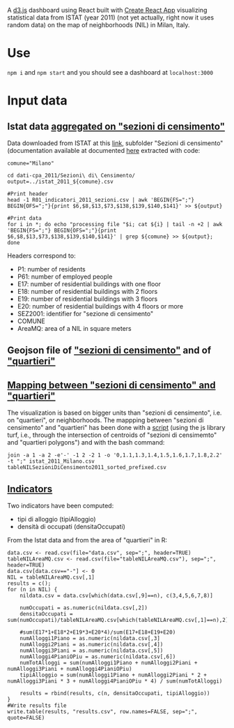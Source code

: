 A [d3.js](https://d3js.org) dashboard using React built with [Create React App](https://github.com/facebookincubator/create-react-app) visualizing statistical data from ISTAT (year 2011) (not yet actually, right now it uses random data) on the map of neighborhoods (NIL) in Milan, Italy.

# Use
`npm i` and `npm start` and you should see a dashboard at `localhost:3000`

# Input data
## Istat data [aggregated on "sezioni di censimento"](src/data/istat_2011_Milano.csv)
Data downloaded from ISTAT at this [link](http://www.istat.it/storage/cartografia/variabili-censuarie/dati-cpa_2011.zip), subfolder "Sezioni di censimento" (documentation available at documented [here](https://www.istat.it/it/files/2013/11/Descrizione-dati-Pubblicazione-2016.03.09.pdf) extracted with code:

    comune="Milano"

    cd dati-cpa_2011/Sezioni\ di\ Censimento/
    output=../istat_2011_${comune}.csv

    #Print header
    head -1 R01_indicatori_2011_sezioni.csv | awk 'BEGIN{FS=";"} BEGIN{OFS=";"}{print $6,$8,$13,$73,$138,$139,$140,$141}' >> ${output}

    #Print data
    for i in *; do echo "processing file "$i; cat ${i} | tail -n +2 | awk 'BEGIN{FS=";"} BEGIN{OFS=";"}{print $6,$8,$13,$73,$138,$139,$140,$141}' | grep ${comune} >> ${output}; done

Headers correspond to:
* P1: number of residents
* P61: number of employed people
* E17: number of residential buildings with one floor
* E18: number of residential buildings with 2 floors
* E19: number of residential buildings with 3 floors
* E20: number of residential buildings with 4 floors or more
* SEZ2001: identifier for "sezione di censimento"
* COMUNE
* AreaMQ: area of a NIL in square meters

## Geojson file of ["sezioni di censimento"](src/data/ds98_infogeo_sezioni_censimento_localizzazione_2011c.EPSG4326.geojson) and of ["quartieri"](NILZone.EPSG4326.geojson)

## [Mapping between "sezioni di censimento" and "quartieri"](src/data/tableNILSezioniDiCensimento2011_sorted_prefixed.csv)
The visualization is based on bigger units than "sezioni di censimento", i.e. on "quartieri", or neighborhoods.
The mappping between "sezioni di censimento" and "quartieri" has been done with a [script](src/data/getTableNILSezioniDiCensimento2011.html) (using the js library turf, i.e., through the intersection of centroids of "sezioni di censimemto" and "quartieri polygons") and with the bash command:

    join -a 1 -a 2 -e'-' -1 2 -2 1 -o '0,1.1,1.3,1.4,1.5,1.6,1.7,1.8,2.2' -t ";" istat_2011_Milano.csv tableNILSezioniDiCensimento2011_sorted_prefixed.csv

## [Indicators](src/results.js)
Two indicators have been computed:
* tipi di alloggio (tipiAlloggio)
* densità di occupati (densitaOccupati)

From the Istat data and from the area of "quartieri" in R:

    data.csv <- read.csv(file="data.csv", sep=";", header=TRUE)
    tableNILAreaMQ.csv <- read.csv(file="tableNILAreaMQ.csv"), sep=";", header=TRUE)
    data.csv[data.csv=="-"] <- 0
    NIL = tableNILAreaMQ.csv[,1]
    results = c();
    for (n in NIL) {
        nildata.csv = data.csv[which(data.csv[,9]==n), c(3,4,5,6,7,8)]
        	
        numOccupati = as.numeric(nildata.csv[,2])
        densitaOccupati = sum(numOccupati)/tableNILAreaMQ.csv[which(tableNILAreaMQ.csv[,1]==n),2]

        #sum(E17*1+E18*2+E19*3+E20*4)/sum(E17+E18+E19+E20)
        numAlloggi1Piano = as.numeric(nildata.csv[,3]
        numAlloggi2Piani = as.numeric(nildata.csv[,4])
        numAlloggi3Piani = as.numeric(nildata.csv[,5])
        numAlloggi4PianiOPiu = as.numeric(nildata.csv[,6])
        numTotAlloggi = sum(numAlloggi1Piano + numAlloggi2Piani + numAlloggi3Piani + numAlloggi4PianiOPiu)
        tipiAlloggio = sum(numAlloggi1Piano + numAlloggi2Piani * 2 + numAlloggi3Piani * 3 + numAlloggi4PianiOPiu * 4) / sum(numTotAlloggi)
        
        results = rbind(results, c(n, densitaOccupati, tipiAlloggio))
    }
    #Write results file
    write.table(results, "results.csv", row.names=FALSE, sep=";", quote=FALSE)
	




